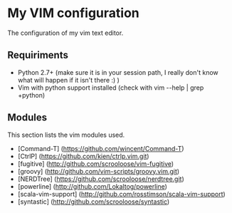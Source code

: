 My VIM configuration
====================

The configuration of my vim text editor.


Requiriments
------------

* Python 2.7+ (make sure it is in your session path, I really don't know what
  will happen if it isn't there :) )
* Vim with python support installed (check with vim --help | grep +python)


Modules
-------

This section lists the vim modules used.

* [Command-T] (https://github.com/wincent/Command-T)
* [CtrlP] (https://github.com/kien/ctrlp.vim.git)
* [fugitive] (http://github.com/scrooloose/vim-fugitive)
* [groovy] (http://github.com/vim-scripts/groovy.vim.git)
* [NERDTree] (https://github.com/scrooloose/nerdtree.git)
* [powerline] (http://github.com/Lokaltog/powerline)
* [scala-vim-support] (http://github.com/rosstimson/scala-vim-support)
* [syntastic] (http://github.com/scrooloose/syntastic)

